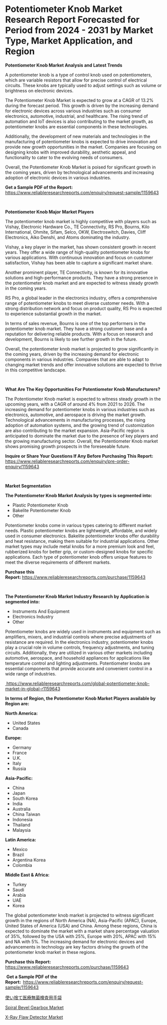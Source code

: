 <p><h1>Potentiometer Knob Market Research Report Forecasted for Period from 2024 -  2031 by Market Type, Market Application, and Region</h1></p><p><strong>Potentiometer Knob Market Analysis and Latest Trends</strong></p>
<p><p>A potentiometer knob is a type of control knob used on potentiometers, which are variable resistors that allow for precise control of electrical circuits. These knobs are typically used to adjust settings such as volume or brightness on electronic devices.</p><p>The Potentiometer Knob Market is expected to grow at a CAGR of 13.2% during the forecast period. This growth is driven by the increasing demand for electronic devices across various industries such as consumer electronics, automotive, industrial, and healthcare. The rising trend of automation and IoT devices is also contributing to the market growth, as potentiometer knobs are essential components in these technologies.</p><p>Additionally, the development of new materials and technologies in the manufacturing of potentiometer knobs is expected to drive innovation and provide new growth opportunities in the market. Companies are focusing on designing knobs with improved durability, aesthetic appeal, and functionality to cater to the evolving needs of consumers.</p><p>Overall, the Potentiometer Knob Market is poised for significant growth in the coming years, driven by technological advancements and increasing adoption of electronic devices in various industries.</p></p>
<p><strong>Get a Sample PDF of the Report:&nbsp;</strong> <a href="https://www.reliableresearchreports.com/enquiry/request-sample/1159643">https://www.reliableresearchreports.com/enquiry/request-sample/1159643</a></p>
<p>&nbsp;</p>
<p><strong>Potentiometer Knob Major Market Players</strong></p>
<p><p>The potentiometer knob market is highly competitive with players such as Vishay, Electronic Hardware Co., TE Connectivity, RS Pro, Bourns, Kilo International, Ohmite, Sifam, Selco, OKW, Electroswitch, Davies, Cliff Electronics, Aiko Denshi, and Atoms dominating the industry. </p><p>Vishay, a key player in the market, has shown consistent growth in recent years. They offer a wide range of high-quality potentiometer knobs for various applications. With continuous innovation and focus on customer satisfaction, Vishay has been able to capture a significant market share.</p><p>Another prominent player, TE Connectivity, is known for its innovative solutions and high-performance products. They have a strong presence in the potentiometer knob market and are expected to witness steady growth in the coming years.</p><p>RS Pro, a global leader in the electronics industry, offers a comprehensive range of potentiometer knobs to meet diverse customer needs. With a strong distribution network and focus on product quality, RS Pro is expected to experience substantial growth in the market.</p><p>In terms of sales revenue, Bourns is one of the top performers in the potentiometer knob market. They have a strong customer base and a reputation for delivering reliable products. With a focus on research and development, Bourns is likely to see further growth in the future.</p><p>Overall, the potentiometer knob market is projected to grow significantly in the coming years, driven by the increasing demand for electronic components in various industries. Companies that are able to adapt to changing market trends and offer innovative solutions are expected to thrive in this competitive landscape.</p></p>
<p>&nbsp;</p>
<p><strong>What Are The Key Opportunities For Potentiometer Knob Manufacturers?</strong></p>
<p><p>The Potentiometer Knob market is expected to witness steady growth in the upcoming years, with a CAGR of around 4% from 2021 to 2026. The increasing demand for potentiometer knobs in various industries such as electronics, automotive, and aerospace is driving the market growth. Technological advancements in manufacturing processes, the rising adoption of automation systems, and the growing trend of customization are also contributing to the market expansion. Asia-Pacific region is anticipated to dominate the market due to the presence of key players and the growing manufacturing sector. Overall, the Potentiometer Knob market shows promising growth prospects in the foreseeable future.</p></p>
<p><strong>Inquire or Share Your Questions If Any Before Purchasing This Report:</strong> <a href="https://www.reliableresearchreports.com/enquiry/pre-order-enquiry/1159643">https://www.reliableresearchreports.com/enquiry/pre-order-enquiry/1159643</a></p>
<p>&nbsp;</p>
<p><strong>Market Segmentation</strong></p>
<p><strong>The Potentiometer Knob Market Analysis by types is segmented into:</strong></p>
<p><ul><li>Plastic Potentiometer Knob</li><li>Bakelite Potentiometer Knob</li><li>Other</li></ul></p>
<p><p>Potentiometer knobs come in various types catering to different market needs. Plastic potentiometer knobs are lightweight, affordable, and widely used in consumer electronics. Bakelite potentiometer knobs offer durability and heat resistance, making them suitable for industrial applications. Other market types may include metal knobs for a more premium look and feel, rubberized knobs for better grip, or custom-designed knobs for specific applications. Each type of potentiometer knob offers unique features to meet the diverse requirements of different markets.</p></p>
<p><strong>Purchase this Report:&nbsp;</strong><a href="https://www.reliableresearchreports.com/purchase/1159643">https://www.reliableresearchreports.com/purchase/1159643</a></p>
<p>&nbsp;</p>
<p><strong>The Potentiometer Knob Market Industry Research by Application is segmented into:</strong></p>
<p><ul><li>Instruments And Equipment</li><li>Electronics Industry</li><li>Other</li></ul></p>
<p><p>Potentiometer knobs are widely used in instruments and equipment such as amplifiers, mixers, and industrial controls where precise adjustments of resistance are required. In the electronics industry, potentiometer knobs play a crucial role in volume controls, frequency adjustments, and tuning circuits. Additionally, they are utilized in various other markets including automotive, aerospace, and household appliances for applications like temperature control and lighting adjustments. Potentiometer knobs are essential components that provide accurate and convenient control in a wide range of industries.</p></p>
<p><a href="https://www.reliableresearchreports.com/global-potentiometer-knob-market-in-global-r1159643">&nbsp;https://www.reliableresearchreports.com/global-potentiometer-knob-market-in-global-r1159643</a></p>
<p><strong>In terms of Region, the Potentiometer Knob Market Players available by Region are:</strong></p>
<p>
    <p> <strong> North America: </strong>
        <ul>
            <li>United States</li>
            <li>Canada</li>
        </ul>
        </p> 
    <p> <strong> Europe: </strong>
        <ul>
            <li>Germany</li>
            <li>France</li>
            <li>U.K.</li>
            <li>Italy</li>
            <li>Russia</li>
        </ul>
        </p> 
    <p> <strong> Asia-Pacific: </strong>
        <ul>
            <li>China</li>
            <li>Japan</li>
            <li>South Korea</li>
            <li>India</li>
            <li>Australia</li>
            <li>China Taiwan</li>
            <li>Indonesia</li>
            <li>Thailand</li>
            <li>Malaysia</li>
        </ul>
        </p> 
    <p> <strong> Latin America: </strong>
        <ul>
            <li>Mexico</li>
            <li>Brazil</li>
            <li>Argentina Korea</li>
            <li>Colombia</li>
        </ul>
        </p> 
    <p> <strong> Middle East & Africa: </strong>
        <ul>
            <li>Turkey</li>
            <li>Saudi</li>
            <li>Arabia</li>
            <li>UAE</li>
            <li>Korea</li>
        </ul>
    </p>
    </p>
<p><p>The global potentiometer knob market is projected to witness significant growth in the regions of North America (NA), Asia-Pacific (APAC), Europe, United States of America (USA) and China. Among these regions, China is expected to dominate the market with a market share percentage valuation of 35%, followed by the USA with 25%, Europe with 20%, APAC with 15% and NA with 5%. The increasing demand for electronic devices and advancements in technology are key factors driving the growth of the potentiometer knob market in these regions.</p></p>
<p><strong>Purchase this Report: </strong><a href="https://www.reliableresearchreports.com/purchase/1159643">https://www.reliableresearchreports.com/purchase/1159643</a></p>
<p>&nbsp;<strong>Get a Sample PDF of the Report:&nbsp;&nbsp;</strong><a href="https://www.reliableresearchreports.com/enquiry/request-sample/1159643">https://www.reliableresearchreports.com/enquiry/request-sample/1159643</a></p>
<p><strong></strong></p>
<p><p><a href="https://github.com/GregorioOKeefe2023/Market-Research-Report-List-1/blob/main/713044695580.md">使い捨て医療無菌検査用手袋</a></p><p><a href="https://view.publitas.com/reportprime-1/spiral-bevel-gearbox-market-share-evolution-and-market-growth-trends-2024-2031/">Spiral Bevel Gearbox Market</a></p><p><a href="https://github.com/redneck06/Market-Research-Report-List-3/blob/main/x-ray-flaw-detector-market.md">X-Ray Flaw Detector Market</a></p></p>